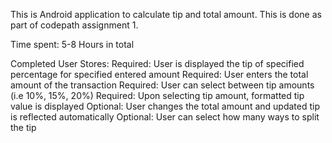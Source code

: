 This is Android application to calculate tip and total amount. This is done as part of codepath assignment 1. 

Time spent: 5-8 Hours in total

Completed User Stores:
Required: User is displayed the tip of specified percentage for specified entered amount
Required: User enters the total amount of the transaction
Required: User can select between tip amounts (i.e 10%, 15%, 20%)
Required: Upon selecting tip amount, formatted tip value is displayed
Optional: User changes the total amount and updated tip is reflected automatically
Optional: User can select how many ways to split the tip
